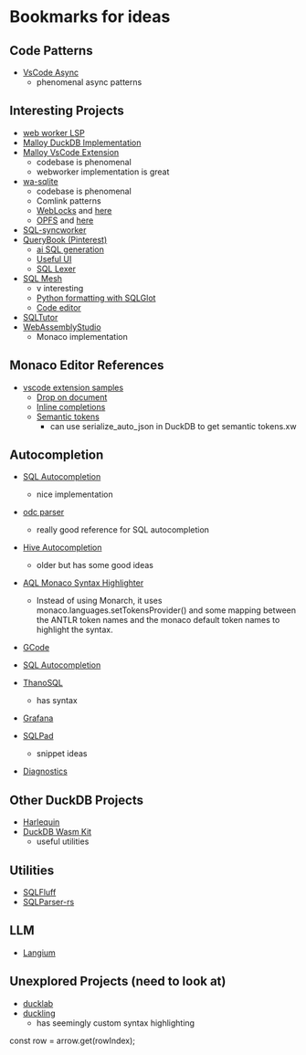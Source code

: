# Bookmarks for ideas

## Code Patterns

- [VsCode Async](https://github.com/microsoft/vscode/blob/main/src/vs/base/common/async.ts#L24)
  - phenomenal async patterns

## Interesting Projects

- [web worker LSP](https://gitlab.com/aedge/codemirror-web-workers-lsp-demo/-/blob/master/src/lib/_transport.ts)
- [Malloy DuckDB Implementation](https://github.com/malloydata/malloy/blob/main/packages/malloy-db-duckdb/src/duckdb_common.ts)
- [Malloy VsCode Extension](https://github.com/malloydata/malloy-vscode-extension/tree/main)
  - codebase is phenomenal
  - webworker implementation is great
- [wa-sqlite](https://github.com/rhashimoto/wa-sqlite/blob/master/demo/demo-worker.js)
  - codebase is phenomenal
  - Comlink patterns
  - [WebLocks](https://github.com/rhashimoto/wa-sqlite/blob/master/src/examples/IDBBatchAtomicVFS.js) and [here](https://github.com/rhashimoto/preview/blob/master/src/examples/OriginPrivateVFS.js)
  - [OPFS](https://github.com/rhashimoto/wa-sqlite/blob/master/src/examples/OriginPrivateFileSystemVFS.js) and [here](https://github.com/rhashimoto/wa-sqlite/blob/master/src/examples/AccessHandlePoolVFS.js)
- [SQL-syncworker](https://github.com/orbitinghail/sqlsync/blob/main/lib/sqlsync-worker/src/worker.ts)
- [QueryBook (Pinterest)](https://github.com/pinterest/querybook)
  - [ai SQL generation](https://github.com/pinterest/querybook/blob/master/querybook/webapp/components/AIAssistant/QueryGenerationModal.tsx)
  - [Useful UI](https://github.com/pinterest/querybook/blob/master/querybook/webapp/components/DataDocQueryCell/DataDocQueryCell.tsx)
  - [SQL Lexer](https://github.com/pinterest/querybook/blob/master/querybook/webapp/lib/sql-helper/sql-lexer.ts)
- [SQL Mesh](https://github.com/TobikoData/sqlmesh)
  - v interesting
  - [Python formatting with SQLGlot](https://github.com/TobikoData/sqlmesh/blob/main/web/client/src/workers/sqlglot/sqlglot.ts)
  - [Code editor](https://github.com/TobikoData/sqlmesh/blob/main/web/client/src/library/components/editor/EditorCode.tsx)
- [SQLTutor](https://github.com/cudbg/sqltutor/blob/3f4ffb727a76332a13e8872bf017c8fd33d23344/src/App.svelte#L194)
- [WebAssemblyStudio](https://github.com/wasdk/WebAssemblyStudio/blob/master/src/components/editor/Editor.tsx)
  - Monaco implementation

## Monaco Editor References

- [vscode extension samples](https://github.com/microsoft/vscode-extension-samples)
  - [Drop on document](https://github.com/microsoft/vscode-extension-samples/blob/main/drop-on-document/src/extension.ts)
  - [Inline completions](https://github.com/microsoft/vscode-extension-samples/blob/main/inline-completions/src/extension.ts)
  - [Semantic tokens](https://github.com/microsoft/vscode-extension-samples/tree/main/semantic-tokens-sample)
    - can use serialize_auto_json in DuckDB to get semantic tokens.xw

## Autocompletion

- [SQL Autocompletion](https://github.com/L1atte/vanilla-monaco-with-lsp-dap/blob/sql/src/Worker/generateSuggestion.ts)
  - nice implementation
- [odc parser](https://github.com/oceanbase/odc-parser-js/blob/main/packages/monaco-plugin-ob/src/obmysql/monarch/obmysql.ts)
  - really good reference for SQL autocompletion
- [Hive Autocompletion](https://github.com/liuwenzhuang/monaco-hive-editor/blob/main/packages/hive-editor/src/CompletionItemAdapter.ts)
  - older but has some good ideas
- [AQL Monaco Syntax Highlighter](https://codesandbox.io/p/devbox/github/JohannesOehm/aql-monaco-editor/tree/master/)
  - Instead of using Monarch, it uses monaco.languages.setTokensProvider() and some mapping between the ANTLR token names and the monaco default token names to highlight the syntax.
- [GCode](https://github.com/appliedengdesign/vscode-gcode-syntax/blob/master/src/hovers/gcodeHoverControl.ts)
- [SQL Autocompletion](https://github.com/L1atte/vanilla-monaco-with-lsp-dap/blob/sql/src/AutoCompletion/AutoComplete.ts)
- [ThanoSQL](https://github.com/smartmind-team/thanosql-editor/blob/main/src/thanosql/config.ts)
  - has syntax
- [Grafana](https://github.com/grafana/grafana/blob/main/packages/grafana-ui/src/components/Monaco/suggestions.ts)
- [SQLPad](https://github.com/DiscoverForever/monaco-sqlpad/blob/master/src/core/snippets.js)

  - snippet ideas

- [Diagnostics](https://stackoverflow.com/questions/76792125/set-up-listeners-when-a-model-is-created-or-disposed-for-monaco-editor-react)

## Other DuckDB Projects

- [Harlequin](https://github.com/tconbeer/harlequin)
- [DuckDB Wasm Kit](https://github.com/holdenmatt/duckdb-wasm-kit/blob/main/src/files/exportFile.ts)
  - useful utilities

## Utilities

- [SQLFluff](https://github.com/sqlfluff/sqlfluff/blob/main/src/sqlfluff/dialects/dialect_duckdb.py)
- [SQLParser-rs](https://github.com/search?q=duckdb+grammar&type=code&p=1#:~:text=1%20more%20match-,sqlparser%2Drs/sqlparser%2Drs,-%C2%B7%C2%A0src/dialect)

## LLM

- [Langium](https://langium.org/tutorials/langium_and_monaco/)

## Unexplored Projects (need to look at)

- [ducklab](https://github.com/HassaanAkbar/ducklab/blob/main/src/core/data/duckdb_wasm/DuckdbDataSource.ts)
- [duckling](https://github.com/l1xnan/duckling/blob/main/src/languages/duckdb/duckdb.ts)
  - has seemingly custom syntax highlighting

const row = arrow.get(rowIndex);
